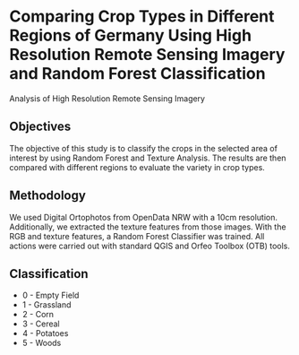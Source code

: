 # Comparing Crop Types in Different Regions of Germany Using High Resolution Remote Sensing Imagery and Random Forest Classification

Analysis of High Resolution Remote Sensing Imagery

## Objectives

The objective of this study is to classify the crops in the selected area of interest by using Random Forest and Texture Analysis. The results are then compared with different regions to evaluate the variety in crop types.

## Methodology

We used Digital Ortophotos from OpenData NRW with a 10cm resolution. Additionally, we extracted the texture features from those images.
With the RGB and texture features, a Random Forest Classifier was trained.
All actions were carried out with standard QGIS and Orfeo Toolbox (OTB) tools.

## Classification

* 0 - Empty Field
* 1 - Grassland
* 2 - Corn
* 3 - Cereal
* 4 - Potatoes
* 5 - Woods
